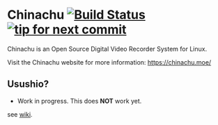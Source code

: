 Chinachu [![Build Status](https://secure.travis-ci.org/kanreisa/Chinachu.png)](http://travis-ci.org/kanreisa/Chinachu) [![tip for next commit](http://tip4commit.com/projects/689.svg)](http://tip4commit.com/projects/689)
========
Chinachu is an Open Source Digital Video Recorder System for Linux.

Visit the Chinachu website for more information: <https://chinachu.moe/>

Usushio?
--------
* Work in progress. This does **NOT** work yet.

see [wiki](https://github.com/kanreisa/Chinachu/wiki/Usushio).
